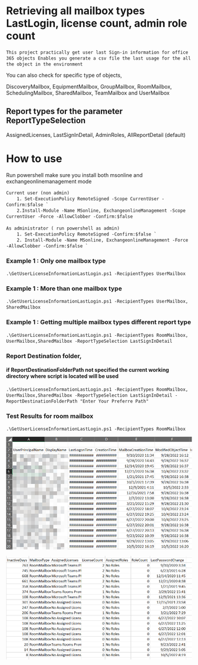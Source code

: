 # Retrieving all mailbox types LastLogin, license count, admin role count

    This project practically get user last Sign-in information for office 365 objects Enables you generate a csv file the last usage for the all the object in the environment

You can also check for specific type of objects,

DiscoveryMailbox, EquipmentMailbox, GroupMailbox, RoomMailbox, SchedulingMailbox, SharedMailbox, TeamMailbox and UserMailbox

## Report types for the parameter ReportTypeSelection 
AssignedLicenses, LastSignInDetail, AdminRoles, AllReportDetail (default)

# How to use

Run powershell make sure you install both msonline and exchangeonlinemanagement mode
    
    Current user (non admin)
        1. Set-ExecutionPolicy RemoteSigned -Scope CurrentUser -Confirm:$false `
        2.Install-Module -Name MSonline, ExchangeonlineManagement -Scope CurrentUser -Force -AllowClobber -Confirm:$false 

    As administrator ( run powershell as admin)
        1. Set-ExecutionPolicy RemoteSigned -Confirm:$false `
        2. Install-Module -Name MSonline, ExchangeonlineManagement -Force -AllowClobber -Confirm:$false `

### Example 1 : Only one mailbox type
    .\GetUserLicenseInformationLastLogin.ps1 -RecipientTypes UserMailbox

### Example 1 : More than one mailbox type
    .\GetUserLicenseInformationLastLogin.ps1 -RecipientTypes UserMailbox, SharedMailbox

### Example 1 : Getting multiple mailbox types different report type
    .\GetUserLicenseInformationLastLogin.ps1 -RecipientTypes RoomMailbox, UserMailbox,SharedMailbox -ReportTypeSelection LastSignInDetail

### Report Destination folder, 

#### if ReportDestinationFolderPath not specified the current working directory where script is located will be used
    .\GetUserLicenseInformationLastLogin.ps1 -RecipientTypes RoomMailbox, UserMailbox,SharedMailbox -ReportTypeSelection LastSignInDetail -ReportDestinationFolderPath "Enter Your Preferre Path"


### Test Results for room mailbox
    .\GetUserLicenseInformationLastLogin.ps1 -RecipientTypes RoomMailbox
    
![Sample1](/Sample.png)

![Sample2](/sample2.png)

